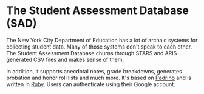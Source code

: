 # The Student Assessment Database (SAD)

The New York City Department of Education has a lot of archaic systems for collecting student data. Many of those systems don't speak to each other. The Student Assessment Database churns through STARS and ARIS-generated CSV files and makes sense of them.

In addition, it supports anecdotal notes, grade breakdowns, generates probation and honor roll lists and much more. It's based on [Padrino][] and is written in [Ruby][]. Users can authenticate using their Google account.

[Padrino]: http://padrinorb.com/
[Ruby]: http://www.ruby-lang.org/en/